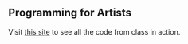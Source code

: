 ## Programming for Artists

Visit [this site](https://jeremymuller-ufl.github.io/Programming-for-Artists/) to see all the code from class in action.
